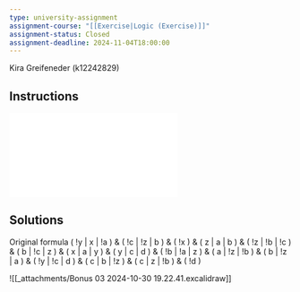 ```yaml
---
type: university-assignment
assignment-course: "[[Exercise|Logic (Exercise)]]"
assignment-status: Closed
assignment-deadline: 2024-11-04T18:00:00
---
```

Kira Greifeneder (k12242829)
## Instructions
![](_attachments/challenge3.pdf)
## Solutions
Original formula
( !y | x | !a ) &
( !c | !z | b ) &
( !x ) &
( z | a | b ) &
( !z | !b | !c ) &
( b | !c | z ) &
( x | a | y ) &
( y | c | d ) &
( !b | !a | z ) &
( a | !z | !b ) &
( b | !z | a ) &
( !y | !c | d ) &
( c | b | !z ) &
( c | z | !b ) &
( !d )

![[_attachments/Bonus 03 2024-10-30 19.22.41.excalidraw]]
